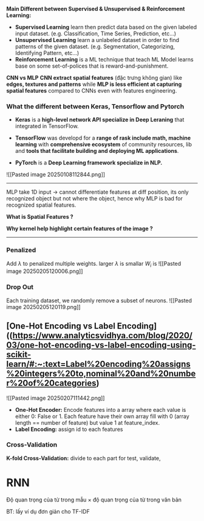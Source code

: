 **Main Different between Supervised & Unsupervised & Reinforcement Learning:**
+ **Supervised Learning** learn then predict data based on the given labeled input dataset. (e.g. Classification, Time Series, Prediction, etc...)
+ **Unsupervised Learning** learn a unlabeled dataset in order to find patterns of the given dataset. (e.g. Segmentation, Categorizing, Identifying Pattern, etc...)
+ **Reinforcement Learning** is a ML technique that teach ML Model learns base on some set-of-polices that is reward-and-punishment. 

**CNN vs MLP**
	**CNN extract spatial features** (đặc trưng không gian) like **edges, textures and patterns** while **MLP is less efficient at capturing spatial features** compared to CNNs even with features engineering.


### What the different between Keras, Tensorflow and Pytorch
+ **Keras** is a **high-level network API specialize in Deep Leraning** that integrated in TensorFlow. 

+ **TensorFlow** was developd for a **range of rask include math, machine learning** with **comprehensive ecosystem** of community resources, lib and **tools that facilitate building and deploying ML applications**. 

+ **PyTorch** is a **Deep Learning framework specialize in NLP.**

![[Pasted image 20250108112844.png]]

---

MLP take 1D input -> cannot differentiate features at diff position, its only recognized object but not where the object, hence why MLP is bad for recognized spatial features.  

**What is Spatial Features ?**


**Why kernel help highlight certain features of the image ?**

---

### Penalized
Add $\lambda$ to penalized multiple weights. larger $\lambda$ is smallar $W_i$ is 
![[Pasted image 20250205120006.png]]

### Drop Out
Each training dataset, we randomly remove a subset of neurons.
![[Pasted image 20250205120119.png]]

## [One-Hot Encoding vs Label Encoding]((https://www.analyticsvidhya.com/blog/2020/03/one-hot-encoding-vs-label-encoding-using-scikit-learn/#:~:text=Label%20encoding%20assigns%20integers%20to,nominal%20and%20number%20of%20categories)
![[Pasted image 20250207111442.png]]
+ **One-Hot Encoder:** Encode features into a array where each value is either 0: False or 1. Each feature have their own array fill with 0 (array length == number of feature) but value 1 at feature_index.     
+ **Label Encoding:** assign id to each features 


### Cross-Validation
**K-fold Cross-Validation:** divide to each part for test, validate, 


# RNN
Độ quan trọng của từ trong mẫu $\times$ độ quan trọng của từ trong văn bản 


BT: lấy ví dụ đơn giản cho TF-IDF 